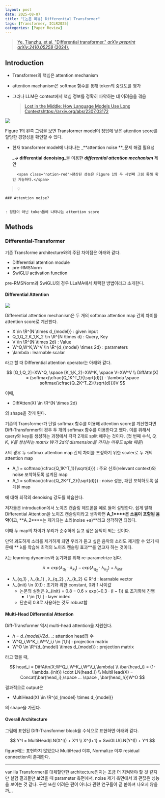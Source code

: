 ```yaml
---
layout: post
date: 2025-08-07
title: "[논문 리뷰] Differential Transformer"
tags: [Transformer, ICLR2025]
categories: [Paper Review]
---
```


> [Ye, Tianzhu, et al. "Differential transformer." ](https://arxiv.org/abs/2410.05258)[_arXiv preprint arXiv:2410.05258_](https://arxiv.org/abs/2410.05258)[ (2024).](https://arxiv.org/abs/2410.05258)



## Introduction

- Transformer의 핵심은 attention mechanism
- attention machanism은 softmax 함수를 통해 token의 중요도를 평가
- 그러나 LLM은 context에서 핵심 정보를 정확히 파악하는 데 어려움을 겪음

	> [Lost in the Middle: How Language Models Use Long Contextshttps://arxiv.org/abs/2307.03172](https://arxiv.org/abs/2307.03172)


![](https://prod-files-secure.s3.us-west-2.amazonaws.com/542b861c-36a8-4051-84e5-8804b6728dba/9083ea56-691a-4752-ae26-47f403431ac8/image.png?X-Amz-Algorithm=AWS4-HMAC-SHA256&X-Amz-Content-Sha256=UNSIGNED-PAYLOAD&X-Amz-Credential=ASIAZI2LB466235L4ZBL%2F20250830%2Fus-west-2%2Fs3%2Faws4_request&X-Amz-Date=20250830T160102Z&X-Amz-Expires=3600&X-Amz-Security-Token=IQoJb3JpZ2luX2VjEID%2F%2F%2F%2F%2F%2F%2F%2F%2F%2FwEaCXVzLXdlc3QtMiJHMEUCID1qMSWUxTckkwPf02a3DvUEv3xSkAvghdU3bzT1zEP6AiEArzgKH7NbXyOGGB8iMikb8nA%2F3VVpX0%2BB6jH00%2F4jj%2B0qiAQI2f%2F%2F%2F%2F%2F%2F%2F%2F%2F%2FARAAGgw2Mzc0MjMxODM4MDUiDJMr6eC%2F945Gcb9yDircA1yFAbdyvDYaaWPCViH4CIKGhZGOE0WCTOxyXkXv18v2KpFcWtlbD5QWgaEj80MPKDr6GmV%2BiOU7hEPG7U%2BKAuTFDOEHGOQc%2FXDOPxQUShRpQ2wvb9%2F9n%2BDbKzWkyDC28f6NP6MsIbTnvkRNzVfdji%2FFdZjFbpFGJ2Pf49V5%2FyjLdkgMvFrr%2BGY7pGEW68b3UtjoJS3ZqkJLHzpHeHh%2FMPy4mR7GQqHTlIC%2BeZFGJlJ1zPYg72cPlNrcpzyFfEXdhzY2TUJ%2F9S2oKdf8%2FJmzYk9lVwk%2BZe%2FxDy3H2205nUw8nxPXXDy%2F%2B98KInD7utXIPzNpXZuByL6522YcvbovJrrLwgS0okKgiLqfzYKBy0fbzrq7BnKiXMUqk8bDLNQj7wwBVA6zZmeam2uatfY7I%2Fy7EMR0WSXGl16sLgFki9gVP3mLCIwhxkDgSEi6NoOpYJvk4fbOyVo7eeBQgrXq75HFlm2MmRyy0pMMwcN22cK8GIPTlbUsmF3Td5c%2FuzUE0E4xKWnswom0RuELiyRUGIKodSnr7XNXKMqkssIu%2Bg8dPkGje0g9rFN4YJQLjV1Bd%2F3jiXBnTspAaIcPiQoOMXnZWCeFdgkfnVIFekcm33GxLnGmctHtEfe6NkD5MNqzzMUGOqUB3G1tv%2BvNGzuWKqPLXGHu4c6PNBL7bAhS0ngkdvhbs9UT64ShxZP%2B13c2Ggs%2Bbz4ID6GTLDSCIO%2FNYs6gDB2Qpiz%2F%2FBgIG3p8vvT1ra1%2FTpOzj66URBT0HJHoFNix9zZUutdqZB%2BvBICZcqYbfQYKWJmdFehT81fwwGKFDNondeitlc4DFZVkrZQs5bITbyo98s8idI1vtxHiJuELFrXEkwUoaeUi&X-Amz-Signature=31d0789368771a351f8f112f790987ccb1e6912ec63d20a366b3fa2b7072b200&X-Amz-SignedHeaders=host&x-amz-checksum-mode=ENABLED&x-id=GetObject)


Figure 1의 왼쪽 그림을 보면 Transformer model이 정답에 낮은 attention score를 할당한 경향성을 확인할 수 있다.

- 현재 transformer model에 나타나는 _**attention noise **_문제 해결 필요성

	_**→ differential denoising**_을 이용한 _**differential attention mechanism**_ 제안


		<span class="notion-red">향상된 성능은 Figure 1의 두 세번째 그림 통해 확인 가능하다.</span>


> 💡 


	### Attention noise?


	: 정답이 아닌 token들에 나타나는 attention score



## Methods



### Differential-Transformer


기존 Transforme architecture와의 주된 차이점은 아래와 같다.

- Differential attention module
- pre-RMSNorm
- SwiGLU activation function

pre-RMSNorm과 SwiGLU의 경우 LLaMA에서 채택한 방법이라고 소개한다.



#### Differential Attention


![](https://prod-files-secure.s3.us-west-2.amazonaws.com/542b861c-36a8-4051-84e5-8804b6728dba/116d70b2-1963-4810-9167-f4c7d8a06e8f/image.png?X-Amz-Algorithm=AWS4-HMAC-SHA256&X-Amz-Content-Sha256=UNSIGNED-PAYLOAD&X-Amz-Credential=ASIAZI2LB466235L4ZBL%2F20250830%2Fus-west-2%2Fs3%2Faws4_request&X-Amz-Date=20250830T160102Z&X-Amz-Expires=3600&X-Amz-Security-Token=IQoJb3JpZ2luX2VjEID%2F%2F%2F%2F%2F%2F%2F%2F%2F%2FwEaCXVzLXdlc3QtMiJHMEUCID1qMSWUxTckkwPf02a3DvUEv3xSkAvghdU3bzT1zEP6AiEArzgKH7NbXyOGGB8iMikb8nA%2F3VVpX0%2BB6jH00%2F4jj%2B0qiAQI2f%2F%2F%2F%2F%2F%2F%2F%2F%2F%2FARAAGgw2Mzc0MjMxODM4MDUiDJMr6eC%2F945Gcb9yDircA1yFAbdyvDYaaWPCViH4CIKGhZGOE0WCTOxyXkXv18v2KpFcWtlbD5QWgaEj80MPKDr6GmV%2BiOU7hEPG7U%2BKAuTFDOEHGOQc%2FXDOPxQUShRpQ2wvb9%2F9n%2BDbKzWkyDC28f6NP6MsIbTnvkRNzVfdji%2FFdZjFbpFGJ2Pf49V5%2FyjLdkgMvFrr%2BGY7pGEW68b3UtjoJS3ZqkJLHzpHeHh%2FMPy4mR7GQqHTlIC%2BeZFGJlJ1zPYg72cPlNrcpzyFfEXdhzY2TUJ%2F9S2oKdf8%2FJmzYk9lVwk%2BZe%2FxDy3H2205nUw8nxPXXDy%2F%2B98KInD7utXIPzNpXZuByL6522YcvbovJrrLwgS0okKgiLqfzYKBy0fbzrq7BnKiXMUqk8bDLNQj7wwBVA6zZmeam2uatfY7I%2Fy7EMR0WSXGl16sLgFki9gVP3mLCIwhxkDgSEi6NoOpYJvk4fbOyVo7eeBQgrXq75HFlm2MmRyy0pMMwcN22cK8GIPTlbUsmF3Td5c%2FuzUE0E4xKWnswom0RuELiyRUGIKodSnr7XNXKMqkssIu%2Bg8dPkGje0g9rFN4YJQLjV1Bd%2F3jiXBnTspAaIcPiQoOMXnZWCeFdgkfnVIFekcm33GxLnGmctHtEfe6NkD5MNqzzMUGOqUB3G1tv%2BvNGzuWKqPLXGHu4c6PNBL7bAhS0ngkdvhbs9UT64ShxZP%2B13c2Ggs%2Bbz4ID6GTLDSCIO%2FNYs6gDB2Qpiz%2F%2FBgIG3p8vvT1ra1%2FTpOzj66URBT0HJHoFNix9zZUutdqZB%2BvBICZcqYbfQYKWJmdFehT81fwwGKFDNondeitlc4DFZVkrZQs5bITbyo98s8idI1vtxHiJuELFrXEkwUoaeUi&X-Amz-Signature=468f1f3d09fd6cfad3ae106d115a657686e339268a444d8b69929e1f29c998ab&X-Amz-SignedHeaders=host&x-amz-checksum-mode=ENABLED&x-id=GetObject)


Differential attention mechanism은 두 개의 softmax attention map 간의 차이를 attention score로 계산한다.

- X \in \R^{N \times d\_{model}} : given input
- Q\_1,Q\_2,K\_1,K\_2 \in \R^{N \times d} : Query, Key
- V \in \R^{N \times 2d} : Value
- W^Q,W^K,W^V \in \R^{d\_{model} \times 2d} : parameters
- \lambda : learnable scalar

라고 할 때 Differential attention operator는 아래와 같다.


$$
[Q_1;Q_2]=XW^Q, \space [K_1;K_2]=XW^K, \space V=XW^V \\
DiffAttn(X) = (softmax(\cfrac{Q_1K^T_1}{\sqrt{d}}) - \lambda \space softmax(\cfrac{Q_2K^T_2}{\sqrt{d}}))V
$$


이때,

- DiffAtten(X) \in \R^{N \times 2d}

의 shape을 갖게 된다.


기존의 Transformer가 단일 softmax 함수를 이용해 attention score를 계산했다면 Diff-Transformer의 경우 두 개의 softmax 함수를 이용한다고 했다. 이를 위해서 query와 key를 생성하는 과정에서 각각 2개로 split 해주는 것이다. <span class="notion-red">(첫 번째 수식, </span><span class="notion-red">_Q, K, V를 생성하는 matrix W가 2d의 dismension을 가지는 이유도 split 때문_</span><span class="notion-red">)</span>


 λ의 경우 두 softmax attention map 간의 차이를 조정하기 위한 scaler로 두 개의 attention map

- A\_1 = softmax(\cfrac{Q\_1K^T\_1}{\sqrt{d}}) : 주요 신호(relevant context)와 noise 포착하도록 설계된 map
- A\_1 = softmax(\cfrac{Q\_2K^T\_2}{\sqrt{d}}) : noise 성분, 패턴 포착하도록 설계된 map 

에 대해 최적의 denoising 강도를 학습한다.


저자들은 introduction에서 노이즈 캔슬링 헤드폰을 예로 들어 설명한다. 쉽게 말해 Differential Attention을 노이즈 캔슬링이라고 생각하면 **A\_1****은 소음이 포함된 음악**이고, **A\_2****는 제거되는 소리(noise +a)**라고 생각하면 되겠다. 


이때 두 map의 차이가 우리가 순수하게 듣고 싶은 음악이 되는 것이다. 


만약 과도하게 소리를 제거하게 되면 우리가 듣고 싶은 음악의 소리도 제거할 수 있기 때문에 ** λ를 학습해 최적의 노이즈 캔슬링 효과**를 얻고자 하는 것이다.


λ는 learning dynamics와 동기화를 위해 re-parametrize 된다.


$$
\lambda = exp(\lambda_{q_1} \cdot \lambda_{k_1}) - exp(\lambda_{q_2} \cdot \lambda_{k_2}) + \lambda_{init}
$$

- λ\_{q\_1} , λ\_{k\_1} , λ\_{q\_2} , λ\_{k\_2} ∈ R^d : learnable vector
- λ\_{init} \in (0,1) : 초기화 위한 constant, 0과 1 사이값
	- 논문의 실험은 λ\_{init} = 0.8 − 0.6 × exp(−0.3 · (l − 1)) 로 초기화해 진행
		- l \in [1,L] : layer index
	- 단순히 0.8로 사용하는 것도 robust함


#### **Multi-Head Differential Attention**


Diff-Transformer 역시 multi-head attention을 지원한다.

- _h = d\_{model}/2d__ _: attention head의 수
- W^Q\_i,W^K\_i,W^V\_i,i \in [1,h] : projection matrix
- W^O \in \R^{d\_{model} \times d\_{model}} : projection matrix

라고 했을 때,


$$
head_i = DiffAttn(X;W^Q_i,W^K_i,W^V_i,\lambda) \\
\bar{head_i} = (1-\lambda_{init}) \cdot LN(head_i) \\
MultiHead(X) = Concat(\bar{head_i},\space ... \space , \bar{head_h})W^O
$$


결과적으로 output은

- MultiHead(X) \in \R^{d\_{model} \times d\_{model}}

의 shape을 가진다.



#### Overall Architecture


그림에 표현된 Diff-Transformer block을 수식으로 표현하면 아래와 같다.


$$
Y^l = MultiHead(LN(X^l)) + X^l \\
X^{l+1} = SwiGLU(LN(Y^l)) + Y^l
$$


figure에는 표현하지 않았으나 MultiHead 이후, Normalize 이후 residual connection이 존재한다.


---


vanilla Transformer를 대체할만한 architecture인지는 조금 더 지켜봐야 할 것 같지만 실험 결과들만 보았을 때 parameter 측면에서, noise 제거 측면에서 꽤 괜찮은 성능을 보이는 것 같다. 구현 또한 어려운 편이 아니라 관련 연구들이 곧 쏟아져 나오지 않을까,,,

